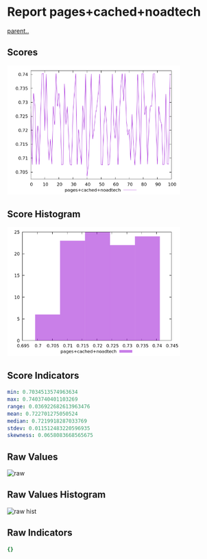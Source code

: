 # Report pages+cached+noadtech

[parent..](./..)  


## Scores

![score](./score.png)  

## Score Histogram

![hist](./hist.png)  

## Score Indicators

```yaml
min: 0.7034513574963634
max: 0.7403740401103269
range: 0.036922682613963476
mean: 0.722701275050524
median: 0.7219918287033769
stdev: 0.011512483220596935
skewness: 0.0658083668565675

```

## Raw Values

![raw](./raw.png)  

## Raw Values Histogram

![raw hist](./raw_hist.png)  

## Raw Indicators

```yaml
{}

```

<style>
  img {
    max-width: 80%;
  }
</style>
      
